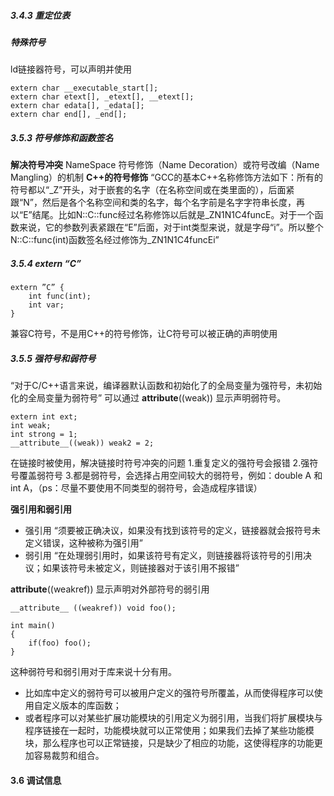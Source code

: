 ##### 3.4.3 重定位表

##### 特殊符号
ld链接器符号，可以声明并使用
```
extern char __executable_start[];
extern char etext[], _etext[], __etext[];
extern char edata[], _edata[];
extern char end[], _end[];

```
##### 3.5.3 符号修饰和函数签名
**解决符号冲突**
NameSpace
符号修饰（Name Decoration）或符号改编（Name Mangling）的机制
**C++的符号修饰**
“GCC的基本C++名称修饰方法如下：所有的符号都以“_Z”开头，对于嵌套的名字（在名称空间或在类里面的），后面紧跟“N”，然后是各个名称空间和类的名字，每个名字前是名字字符串长度，再以“E”结尾。比如N::C::func经过名称修饰以后就是_ZN1N1C4funcE。对于一个函数来说，它的参数列表紧跟在“E”后面，对于int类型来说，就是字母“i”。所以整个N::C::func(int)函数签名经过修饰为_ZN1N1C4funcEi”

##### 3.5.4 extern “C”
```
extern ”C” {
    int func(int);
    int var;
}
```
兼容C符号，不是用C++的符号修饰，让C符号可以被正确的声明使用

##### 3.5.5 强符号和弱符号
“对于C/C++语言来说，编译器默认函数和初始化了的全局变量为强符号，未初始化的全局变量为弱符号”
可以通过 __attribute__((weak)) 显示声明弱符号。
```
extern int ext;
int weak;
int strong = 1;
__attribute__((weak)) weak2 = 2;
```
在链接时被使用，解决链接时符号冲突的问题
1.重复定义的强符号会报错
2.强符号覆盖弱符号
3.都是弱符号，会选择占用空间较大的弱符号，例如：double A 和 int A，（ps：尽量不要使用不同类型的弱符号，会造成程序错误）

**强引用和弱引用**
+ 强引用
  “须要被正确决议，如果没有找到该符号的定义，链接器就会报符号未定义错误，这种被称为强引用”
+ 弱引用
  “在处理弱引用时，如果该符号有定义，则链接器将该符号的引用决议；如果该符号未被定义，则链接器对于该引用不报错”

__attribute__((weakref)) 显示声明对外部符号的弱引用

```
__attribute__ ((weakref)) void foo();

int main()
{
    if(foo) foo();
}
```
这种弱符号和弱引用对于库来说十分有用。
+ 比如库中定义的弱符号可以被用户定义的强符号所覆盖，从而使得程序可以使用自定义版本的库函数；
+ 或者程序可以对某些扩展功能模块的引用定义为弱引用，当我们将扩展模块与程序链接在一起时，功能模块就可以正常使用；如果我们去掉了某些功能模块，那么程序也可以正常链接，只是缺少了相应的功能，这使得程序的功能更加容易裁剪和组合。
  
#### 3.6 调试信息




